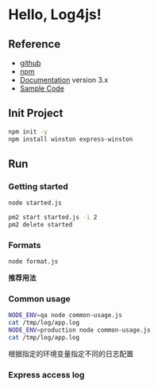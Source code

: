 # Hello, Log4js!

## Reference

- [github](https://github.com/winstonjs/winston)
- [npm](https://github.com/winstonjs/winston)
- [Documentation]() version 3.x
- [Sample Code](https://github.com/winstonjs/winston/tree/master/examples)

## Init Project

```bash
npm init -y
npm install winston express-winston
```

## Run

### Getting started

```bash
node started.js

pm2 start started.js -i 2
pm2 delete started
```

### Formats

```bash
node format.js
```

**推荐用法**

### Common usage

```bash
NODE_ENV=qa node common-usage.js
cat /tmp/log/app.log
NODE_ENV=production node common-usage.js
cat /tmp/log/app.log
```

根据指定的环境变量指定不同的日志配置


### Express access log
